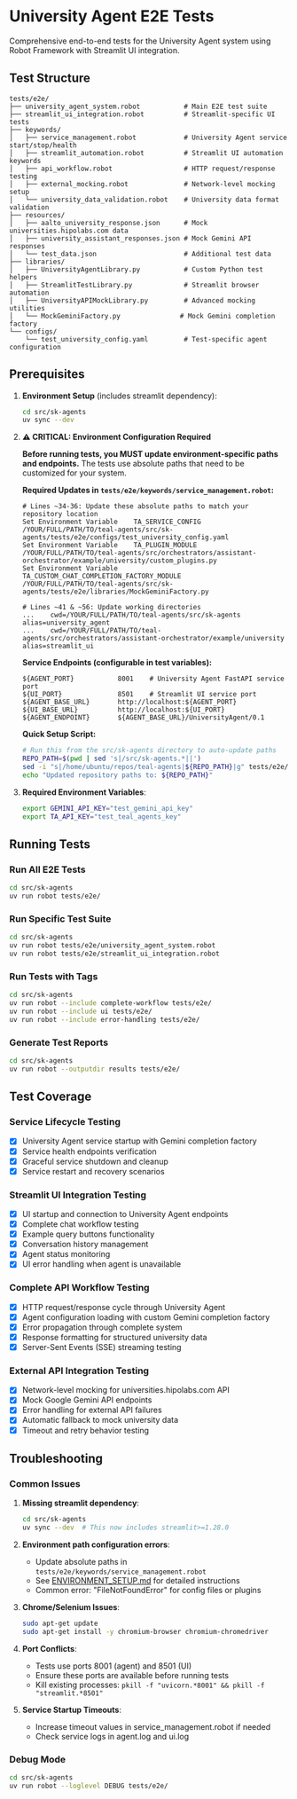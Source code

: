 # University Agent E2E Tests

Comprehensive end-to-end tests for the University Agent system using Robot Framework with Streamlit UI integration.

## Test Structure

```
tests/e2e/
├── university_agent_system.robot           # Main E2E test suite
├── streamlit_ui_integration.robot          # Streamlit-specific UI tests
├── keywords/
│   ├── service_management.robot            # University Agent service start/stop/health
│   ├── streamlit_automation.robot          # Streamlit UI automation keywords
│   ├── api_workflow.robot                  # HTTP request/response testing
│   ├── external_mocking.robot              # Network-level mocking setup
│   └── university_data_validation.robot    # University data format validation
├── resources/
│   ├── aalto_university_response.json      # Mock universities.hipolabs.com data
│   ├── university_assistant_responses.json # Mock Gemini API responses
│   └── test_data.json                      # Additional test data
├── libraries/
│   ├── UniversityAgentLibrary.py           # Custom Python test helpers
│   ├── StreamlitTestLibrary.py             # Streamlit browser automation
│   ├── UniversityAPIMockLibrary.py         # Advanced mocking utilities
│   └── MockGeminiFactory.py               # Mock Gemini completion factory
└── configs/
    └── test_university_config.yaml         # Test-specific agent configuration
```

## Prerequisites

1. **Environment Setup** (includes streamlit dependency):
   ```bash
   cd src/sk-agents
   uv sync --dev
   ```

2. **⚠️ CRITICAL: Environment Configuration Required**
   
   **Before running tests, you MUST update environment-specific paths and endpoints.** The tests use absolute paths that need to be customized for your system.
   
   **Required Updates in `tests/e2e/keywords/service_management.robot`:**
   ```robot
   # Lines ~34-36: Update these absolute paths to match your repository location
   Set Environment Variable    TA_SERVICE_CONFIG                           /YOUR/FULL/PATH/TO/teal-agents/src/sk-agents/tests/e2e/configs/test_university_config.yaml
   Set Environment Variable    TA_PLUGIN_MODULE                            /YOUR/FULL/PATH/TO/teal-agents/src/orchestrators/assistant-orchestrator/example/university/custom_plugins.py
   Set Environment Variable    TA_CUSTOM_CHAT_COMPLETION_FACTORY_MODULE    /YOUR/FULL/PATH/TO/teal-agents/src/sk-agents/tests/e2e/libraries/MockGeminiFactory.py
   
   # Lines ~41 & ~56: Update working directories
   ...    cwd=/YOUR/FULL/PATH/TO/teal-agents/src/sk-agents    alias=university_agent
   ...    cwd=/YOUR/FULL/PATH/TO/teal-agents/src/orchestrators/assistant-orchestrator/example/university    alias=streamlit_ui
   ```
   
   **Service Endpoints (configurable in test variables):**
   ```robot
   ${AGENT_PORT}           8001    # University Agent FastAPI service port
   ${UI_PORT}              8501    # Streamlit UI service port
   ${AGENT_BASE_URL}       http://localhost:${AGENT_PORT}
   ${UI_BASE_URL}          http://localhost:${UI_PORT}
   ${AGENT_ENDPOINT}       ${AGENT_BASE_URL}/UniversityAgent/0.1
   ```
   
   **Quick Setup Script:**
   ```bash
   # Run this from the src/sk-agents directory to auto-update paths
   REPO_PATH=$(pwd | sed 's|/src/sk-agents.*||')
   sed -i "s|/home/ubuntu/repos/teal-agents|${REPO_PATH}|g" tests/e2e/keywords/service_management.robot
   echo "Updated repository paths to: ${REPO_PATH}"
   ```

3. **Required Environment Variables**:
   ```bash
   export GEMINI_API_KEY="test_gemini_api_key"
   export TA_API_KEY="test_teal_agents_key"
   ```

## Running Tests

### Run All E2E Tests
```bash
cd src/sk-agents
uv run robot tests/e2e/
```

### Run Specific Test Suite
```bash
cd src/sk-agents
uv run robot tests/e2e/university_agent_system.robot
uv run robot tests/e2e/streamlit_ui_integration.robot
```

### Run Tests with Tags
```bash
cd src/sk-agents
uv run robot --include complete-workflow tests/e2e/
uv run robot --include ui tests/e2e/
uv run robot --include error-handling tests/e2e/
```

### Generate Test Reports
```bash
cd src/sk-agents
uv run robot --outputdir results tests/e2e/
```

## Test Coverage

### Service Lifecycle Testing
- [x] University Agent service startup with Gemini completion factory
- [x] Service health endpoints verification
- [x] Graceful service shutdown and cleanup
- [x] Service restart and recovery scenarios

### Streamlit UI Integration Testing
- [x] UI startup and connection to University Agent endpoints
- [x] Complete chat workflow testing
- [x] Example query buttons functionality
- [x] Conversation history management
- [x] Agent status monitoring
- [x] UI error handling when agent is unavailable

### Complete API Workflow Testing
- [x] HTTP request/response cycle through University Agent
- [x] Agent configuration loading with custom Gemini completion factory
- [x] Error propagation through complete system
- [x] Response formatting for structured university data
- [x] Server-Sent Events (SSE) streaming testing

### External API Integration Testing
- [x] Network-level mocking for universities.hipolabs.com API
- [x] Mock Google Gemini API endpoints
- [x] Error handling for external API failures
- [x] Automatic fallback to mock university data
- [x] Timeout and retry behavior testing

## Troubleshooting

### Common Issues

1. **Missing streamlit dependency**:
   ```bash
   cd src/sk-agents
   uv sync --dev  # This now includes streamlit>=1.28.0
   ```

2. **Environment path configuration errors**:
   - Update absolute paths in `tests/e2e/keywords/service_management.robot`
   - See [ENVIRONMENT_SETUP.md](ENVIRONMENT_SETUP.md) for detailed instructions
   - Common error: "FileNotFoundError" for config files or plugins

3. **Chrome/Selenium Issues**:
   ```bash
   sudo apt-get update
   sudo apt-get install -y chromium-browser chromium-chromedriver
   ```

4. **Port Conflicts**:
   - Tests use ports 8001 (agent) and 8501 (UI)
   - Ensure these ports are available before running tests
   - Kill existing processes: `pkill -f "uvicorn.*8001" && pkill -f "streamlit.*8501"`

5. **Service Startup Timeouts**:
   - Increase timeout values in service_management.robot if needed
   - Check service logs in agent.log and ui.log

### Debug Mode
```bash
cd src/sk-agents
uv run robot --loglevel DEBUG tests/e2e/
```
